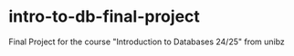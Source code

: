 # intro-to-db-final-project
 Final Project for the course "Introduction to Databases 24/25" from unibz

